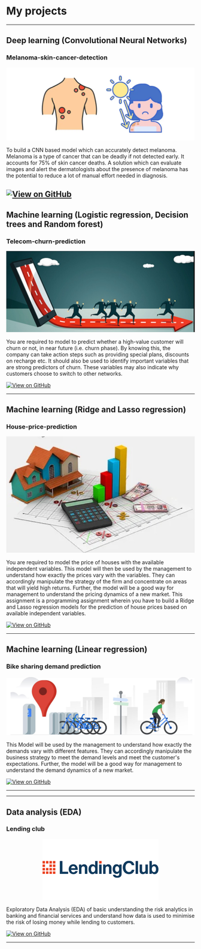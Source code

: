 # My projects
---
## Deep learning (Convolutional Neural Networks)

### Melanoma-skin-cancer-detection

<center><img src="images/Melanoma-skin-cancer-detection.png"/></center>

To build a CNN based model which can accurately detect melanoma. Melanoma is a type of cancer that can be deadly if not detected early. It accounts for 75% of skin cancer deaths. A solution which can evaluate images and alert the dermatologists about the presence of melanoma has the potential to reduce a lot of manual effort needed in diagnosis.

[![View on GitHub](https://img.shields.io/badge/GitHub-View_on_GitHub-blue?logo=GitHub)](https://github.com/shivasaibondugula/Melanoma-skin-cancer-detection)
---
## Machine learning (Logistic regression, Decision trees and Random forest)

### Telecom-churn-prediction 

<center><img src="images/telecom_churn_prediction.png"/></center>

You are required to model to predict whether a high-value customer will churn or not, in near future (i.e. churn phase). By knowing this, the company can take action steps such as providing special plans, discounts on recharge etc. It should also be used to identify important variables that are strong predictors of churn. These variables may also indicate why customers choose to switch to other networks.

[![View on GitHub](https://img.shields.io/badge/GitHub-View_on_GitHub-blue?logo=GitHub)](https://github.com/shivasaibondugula/Telecom-churn-prediction)

---
## Machine learning (Ridge and Lasso regression)

### House-price-prediction 

<center><img src="images/house_price_prediction.png"/></center>

You are required to model the price of houses with the available independent variables. This model will then be used by the management to understand how exactly the prices vary with the variables. They can accordingly manipulate the strategy of the firm and concentrate on areas that will yield high returns. Further, the model will be a good way for management to understand the pricing dynamics of a new market.
This assignment is a programming assignment wherein you have to build a Ridge and Lasso regression models for the prediction of house prices based on available independent variables.

[![View on GitHub](https://img.shields.io/badge/GitHub-View_on_GitHub-blue?logo=GitHub)](https://github.com/shivasaibondugula/House-price-prediction)

---
## Machine learning (Linear regression)

### Bike sharing demand prediction

<center><img src="images/bike_sharing_demand_prediction.png"/></center>

This Model will be used by the management to understand how exactly the demands vary with different features. They can accordingly manipulate the business strategy to meet the demand levels and meet the customer's expectations. Further, the model will be a good way for management to understand the demand dynamics of a new market.

[![View on GitHub](https://img.shields.io/badge/GitHub-View_on_GitHub-blue?logo=GitHub)](https://github.com/shivasaibondugula/Bike-sharing-demand-prediction)

---
---
## Data analysis (EDA)

### Lending club

<center><img src="images/lending_club.png"/></center>

Exploratory Data Analysis (EDA) of basic understanding the risk analytics in banking and financial services and understand how data is used to minimise the risk of losing money while lending to customers.

[![View on GitHub](https://img.shields.io/badge/GitHub-View_on_GitHub-blue?logo=GitHub)](https://github.com/shivasaibondugula/LendingClub)

---

